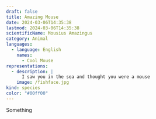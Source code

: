 ```yaml
---
draft: false
title: Amazing Mouse
date: 2024-03-06T14:35:38
lastmod: 2024-03-06T14:35:38
scientificName: Mousius Amazingus
category: Animal
languages:
  - language: English
    names:
      - Cool Mouse
representations:
  - description: |
      I saw you in the sea and thought you were a mouse
    image: /fishface.jpg
kind: species
color: "#00ff00"
---
```

Something

